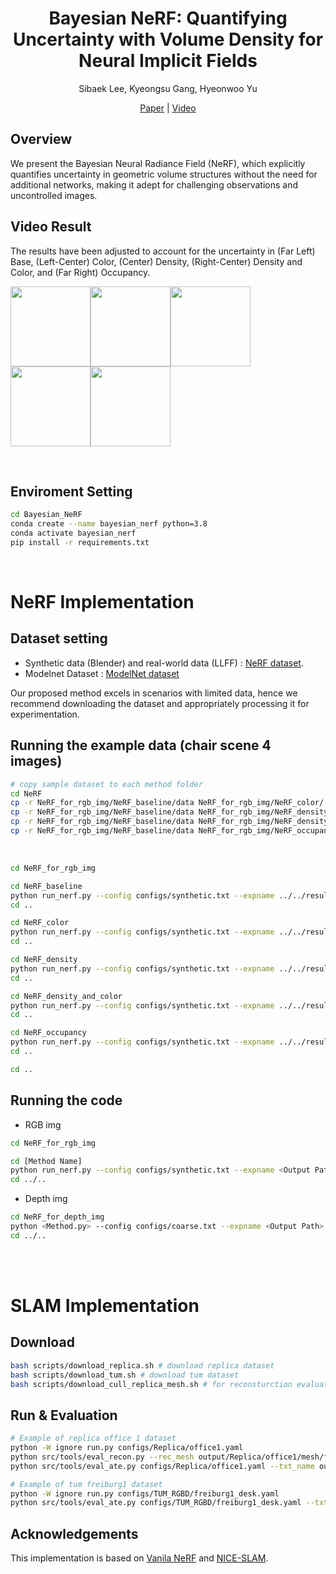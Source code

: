 <div align=center>
  
# Bayesian NeRF: Quantifying Uncertainty with Volume Density for Neural Implicit Fields

Sibaek Lee, Kyeongsu Gang, Hyeonwoo Yu

[Paper](https://arxiv.org/abs/2404.06727) | [Video](https://youtu.be/wp5jW4S_jqo)

</div>

## Overview
We present the Bayesian Neural Radiance Field (NeRF), which explicitly quantifies uncertainty in geometric volume structures without the need for additional networks, making it adept for challenging observations and uncontrolled images. 

## Video Result
The results have been adjusted to account for the uncertainty in (Far Left) Base, (Left-Center) Color, (Center) Density, (Right-Center) Density and Color, and (Far Right) Occupancy.

<img src="figs/4_ori.gif" width="128" height="128"/><img src="figs/4_col.gif" width="128" height="128"/><img src="figs/4_den.gif" width="128" height="128"/><img src="figs/4_dencol.gif" width="128" height="128"/><img src="figs/4_occu.gif" width="128" height="128"/>



<br/> 

## Enviroment Setting
```bash
cd Bayesian_NeRF
conda create --name bayesian_nerf python=3.8
conda activate bayesian_nerf
pip install -r requirements.txt
```
<br/> 


# NeRF Implementation



## Dataset setting
- Synthetic data (Blender) and real-world data (LLFF) : [NeRF dataset](https://drive.google.com/drive/folders/128yBriW1IG_3NJ5Rp7APSTZsJqdJdfc1).
- Modelnet Dataset : [ModelNet dataset](https://modelnet.cs.princeton.edu/)


Our proposed method excels in scenarios with limited data, hence we recommend downloading the dataset and appropriately processing it for experimentation.


## Running the example data (chair scene 4 images)
```bash
# copy sample dataset to each method folder
cd NeRF
cp -r NeRF_for_rgb_img/NeRF_baseline/data NeRF_for_rgb_img/NeRF_color/
cp -r NeRF_for_rgb_img/NeRF_baseline/data NeRF_for_rgb_img/NeRF_density/
cp -r NeRF_for_rgb_img/NeRF_baseline/data NeRF_for_rgb_img/NeRF_density_and_color/
cp -r NeRF_for_rgb_img/NeRF_baseline/data NeRF_for_rgb_img/NeRF_occupancy/
```

<br>

```bash
cd NeRF_for_rgb_img

cd NeRF_baseline
python run_nerf.py --config configs/synthetic.txt --expname ../../result/chair/4_baseline --datadir ./data/nerf_synthetic/chair_4
cd ..

cd NeRF_color
python run_nerf.py --config configs/synthetic.txt --expname ../../result/chair/4_color --datadir ./data/nerf_synthetic/chair_4
cd ..

cd NeRF_density
python run_nerf.py --config configs/synthetic.txt --expname ../../result/chair/4_density --datadir ./data/nerf_synthetic/chair_4
cd ..

cd NeRF_density_and_color
python run_nerf.py --config configs/synthetic.txt --expname ../../result/chair/4_den_col --datadir ./data/nerf_synthetic/chair_4
cd ..

cd NeRF_occupancy
python run_nerf.py --config configs/synthetic.txt --expname ../../result/chair/4_occupancy --datadir ./data/nerf_synthetic/chair_4
cd ..

cd ..

```


## Running the code

- RGB img
```bash
cd NeRF_for_rgb_img

cd [Method Name]
python run_nerf.py --config configs/synthetic.txt --expname <Output Path> --datadir <Dataset Path>
cd ../..
```


- Depth img
```bash
cd NeRF_for_depth_img
python <Method.py> --config configs/coarse.txt --expname <Output Path> --datadir <Dataset Path>
cd ../..
```

 <br/>  <br/> 


# SLAM Implementation 


## Download
```bash
bash scripts/download_replica.sh # download replica dataset
bash scripts/download_tum.sh # download tum dataset
bash scripts/download_cull_replica_mesh.sh # for reconsturction evaluation
```


## Run & Evaluation
```bash
# Example of replica office 1 dataset
python -W ignore run.py configs/Replica/office1.yaml
python src/tools/eval_recon.py --rec_mesh output/Replica/office1/mesh/final_mesh_eval_rec.ply --gt_mesh cull_replica_mesh/office1.ply -2d -3d -txt_name output/Replica/office1/result.txt
python src/tools/eval_ate.py configs/Replica/office1.yaml --txt_name output/Replica/office1/result.txt

# Example of tum freiburg1 dataset
python -W ignore run.py configs/TUM_RGBD/freiburg1_desk.yaml
python src/tools/eval_ate.py configs/TUM_RGBD/freiburg1_desk.yaml --txt_name output/TUM_RGBD/freiburg1_desk/result.txt

```

## Acknowledgements
This implementation is based on [Vanila NeRF](https://github.com/bmild/nerf) and [NICE-SLAM](https://github.com/cvg/nice-slam/tree/master).

